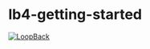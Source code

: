 # lb4-getting-started

[![LoopBack](http://loopback.io/images/overview/powered-by-LB-xs.png)](http://loopback.io/)

